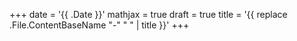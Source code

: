 +++
date = '{{ .Date }}'
mathjax = true
draft = true
title = '{{ replace .File.ContentBaseName "-" " " | title }}'
+++
